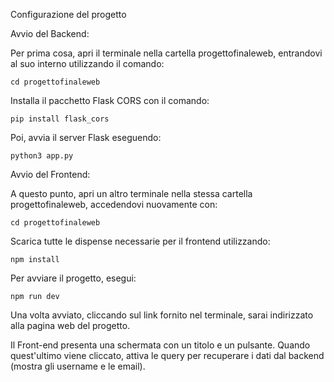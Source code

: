 Configurazione del progetto

Avvio del Backend:

Per prima cosa, apri il terminale nella cartella progettofinaleweb, entrandovi al suo interno utilizzando il comando:

    cd progettofinaleweb

Installa il pacchetto Flask CORS con il comando:

    pip install flask_cors

Poi, avvia il server Flask eseguendo:

    python3 app.py

Avvio del Frontend:

A questo punto, apri un altro terminale nella stessa cartella progettofinaleweb, accedendovi nuovamente con:

    cd progettofinaleweb

Scarica tutte le dispense necessarie per il frontend utilizzando:

    npm install

Per avviare il progetto, esegui:

    npm run dev

Una volta avviato, cliccando sul link fornito nel terminale, sarai indirizzato alla pagina web del progetto.


Il Front-end presenta una schermata con un titolo e un pulsante. Quando quest'ultimo viene cliccato, attiva le query per recuperare i dati dal backend (mostra gli username e le email).